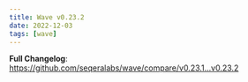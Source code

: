 ```yaml
---
title: Wave v0.23.2
date: 2022-12-03
tags: [wave]
---
```


**Full Changelog**: https://github.com/seqeralabs/wave/compare/v0.23.1...v0.23.2
